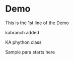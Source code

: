 # Demo

This is the 1st line of the Demo

kabranch added

KA phython class

Sample para starts here
